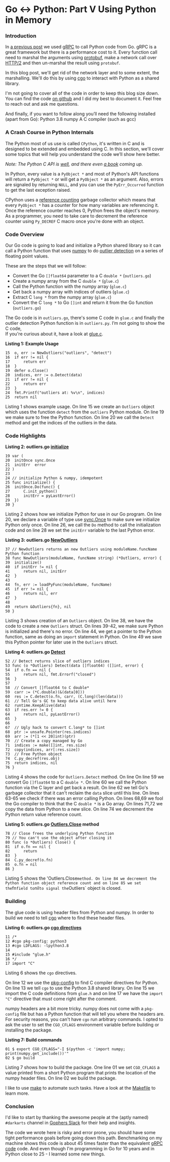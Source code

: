 # Go ↔ Python: Part V Using Python in Memory

### Introduction

In [a previous post](https://www.ardanlabs.com/blog/2020/06/python-go-grpc.html) we used [gRPC](https://grpc.io/) to call Python code from Go. gRPC is a great framework but there is a performance cost to it. Every function call need to marshal the arguments using [protobuf](https://developers.google.com/protocol-buffers), make a network call over [HTTP/2](https://en.wikipedia.org/wiki/HTTP/2) and then un-marshal the result using `protobuf`.

In this blog post, we'll get rid of the network layer and to some extent, the marshalling. We'll do this by using [cgo](https://golang.org/cmd/cgo/) to interact with Python as a shared library.


I'm not going to cover all of the code in order to keep this blog size down. You can find the code [on github](https://github.com/ardanlabs/python-go/tree/master/py-in-mem) and I did my best to document it. Feel free to reach out and ask me questions.

And finally, if you want to follow along you’ll need the following installed (apart from Go):
Python 3.8
numpy
A C compiler (such as gcc)

### A Crash Course in Python Internals

The Python most of us use is called `CPython`, it's written in C and is designed to be extended and embedded using C. In this section, we'll cover some topics that will help you understand the code we’ll show here better.

_Note: The Python C API is [well](https://docs.python.org/3/c-api/index.html), and there even [a book](https://realpython.com/products/cpython-internals-book/) coming up._

In Python, every value is a `PyObject *` and most of Python's API functions will return a `PyObject *` or will get a `PyObject *` as an argument. Also, errors are signaled by returning `NULL`, and you can use the `PyErr_Occurred` function to get the last exception raised.

CPython uses a [reference counting](https://en.wikipedia.org/wiki/Reference_counting) garbage collector which means that every `PyObject *` has a counter for how many variables are referencing it. Once the reference counter reaches 0, Python frees the object's memory. As a programmer, you need to take care to decrement the reference counter using `Py_DECREF`  C macro once you're done with an object.

### Code Overview

Our Go code is going to load and initialize a Python shared library so it can call a Python function that uses [numpy](https://numpy.org/) to do [outlier detection](https://en.wikipedia.org/wiki/Anomaly_detection) on a series of floating point values.

These are the steps that we will follow:
* Convert the Go `[]float64` parameter to a C `double *` (`outliers.go`)
* Create a numpy array from the C `double *` (`glue.c`)
* Call the Python function with the numpy array (`glue.c`)
* Get back a numpy array with indices of outliers (`glue.c`)
* Extract C `long *` from the numpy array (`glue.c`)
* Convert the C `long *` to Go `[]int` and return it from the Go function
  (`outliers.go`)

The Go code is in `outliers.go`, there's some C code in `glue.c` and finally the outlier detection Python function is in `outliers.py`. I’m not going to show the C code,  
If you're curious about it, have a look at [glue.c](https://github.com/ardanlabs/python-go/blob/master/py-in-mem/glue.c).

**Listing 1: Example Usage**
```
15 	o, err := NewOutliers("outliers", "detect")
16 	if err != nil {
17 		return err
18 	}
19 	defer o.Close()
20 	indices, err := o.Detect(data)
21 	if err != nil {
22 		return err
23 	}
24 	fmt.Printf("outliers at: %v\n", indices)
25 	return nil
```
Listing 1 shows example usage.
On line 15 we create an `Outliers` object which uses the function `detect` from the `outliers` Python module. On line 19 we make sure to free the Python function. On line 20 we call the `Detect` method and get the indices of the outliers in the data.

### Code Highlights

**Listing 2: outliers.go [initialize](https://github.com/ardanlabs/python-go/blob/master/py-in-mem/outliers.go#L25)**  
```
19 var (
20 	initOnce sync.Once
21 	initErr  error
22 )
23 
24 // initialize Python & numpy, idempotent
25 func initialize() {
26 	initOnce.Do(func() {
27 		C.init_python()
28 		initErr = pyLastError()
29 	})
30 }
```

Listing 2 shows how we initialize Python for use in our Go program. On line 20, we declare a variable of type use [sync.Once](https://golang.org/pkg/sync/#Once) to make sure we initialize Python only once. On line 26, we call the `Do` method to call the initialization code and on line 28 we set the `initErr` variable to the last Python error.

**Listing 3: outliers.go [NewOutliers](https://github.com/ardanlabs/python-go/blob/master/py-in-mem/outliers.go#L38)**  
```
37 // NewOutliers returns an new Outliers using moduleName.funcName Python function
38 func NewOutliers(moduleName, funcName string) (*Outliers, error) {
39 	initialize()
40 	if initErr != nil {
41 		return nil, initErr
42 	}
43 
44 	fn, err := loadPyFunc(moduleName, funcName)
45 	if err != nil {
46 		return nil, err
47 	}
48 
49 	return &Outliers{fn}, nil
50 }
```

Listing 3 shows creation of an `Outliers` object.  On line 38, we have the code to create a new `Outliers` struct. On lines 39-42, we make sure Python is initialized and there's no error. On line 44, we get a pointer to the Python function, same as doing an `import` statement in Python. On line 49 we save this Python pointer for later use in the `Outliers` struct.

**Listing 4: outliers.go [Detect](https://github.com/ardanlabs/python-go/blob/master/py-in-mem/outliers.go#L53)**  
```
52 // Detect returns slice of outliers indices
53 func (o *Outliers) Detect(data []float64) ([]int, error) {
54 	if o.fn == nil {
55 		return nil, fmt.Errorf("closed")
56 	}
57 
58 	// Convert []float64 to C double*
59 	carr := (*C.double)(&(data[0]))
60 	res := C.detect(o.fn, carr, (C.long)(len(data)))
61 	// Tell Go's GC to keep data alive until here
62 	runtime.KeepAlive(data)
63 	if res.err != 0 {
64 		return nil, pyLastError()
65 	}
66 
67 	// Ugly hack to convert C.long* to []int
68 	ptr := unsafe.Pointer(res.indices)
69 	arr := (*[1 << 20]int)(ptr)
70 	// Create a copy managed by Go
71 	indices := make([]int, res.size)
72 	copy(indices, arr[:res.size])
73 	// Free Python object
74 	C.py_decref(res.obj)
75 	return indices, nil
76 }
```

Listing 4 shows the code for `Outliers.Detect` method. On line On line 59 we convert Go `[]float64` to a C `double *`. On line 60 we call the Python function via the C layer and get back a result. On line 62 we tell Go's garbage collector that it can't reclaim the `data` slice until this line.  On lines 63-65 we check if there was an error calling Python. On lines 68,69 we fool the Go compiler to think that the C `double *` is a Go array. On lines 71,72 we copy the data from Python to a new slice. On line 74 we decrement the Python return value reference count.

**Listing 5: outliers.go [Outliers.Close](https://github.com/ardanlabs/python-go/blob/master/py-in-mem/outliers.go#L80) method**
```
78 // Close frees the underlying Python function
79 // You can't use the object after closing it
80 func (o *Outliers) Close() {
81 	if o.fn == nil {
82 		return
83 	}
84 	C.py_decref(o.fn)
85 	o.fn = nil
86 }
```

Listing 5 shows the 'Outliers.Close` method. On line 84 we decrement the Python function object reference count and on line 85 we set the `fn` field to `nil` to signal the `Outliers` object is closed.



### Building

The glue code is using header files from Python and numpy. In order to build we need to tell [cgo](https://golang.org/cmd/cgo/) where to find these header files. 

**Listing 6: outliers.go [cgo directives](https://github.com/ardanlabs/python-go/blob/master/py-in-mem/outliers.go#L12)**
```
11 /*
12 #cgo pkg-config: python3
13 #cgo LDFLAGS: -lpython3.8
14 
15 #include "glue.h"
16 */
17 import "C"
```

Listing 6 shows the `cgo` directives.

On line 12 we use the [pkg-config](https://www.freedesktop.org/wiki/Software/pkg-config/) to find C compiler directives for Python. On line 13 we tell `cgo` to use the Python 3.8 shared library.  On line 15 we import the C code definitions from `glue.h` and on line 17 we have the `import "C"` directive that *must* come right after the comment.

numpy headers are a bit more tricky. numpy does not come with a `pkg-config` file but has a Python function that will tell you where the headers are. For security reasons, you can't have `cgo` run arbitrary commands. I opted to ask the user to set the `CGO_CFLAGS` environment variable before building or installing the package.

**Listing 7: Build commands**
```
01 $ export CGO_CFLAGS="-I $(python -c 'import numpy; print(numpy.get_include())'"
02 $ go build
```

Listing 7 shows how to build the package. One line 01 we set `CGO_CFLAGS` a value printed from a short Python program that prints the location of the numpy header files. On line 02 we build the package.

I like to use [make](https://www.gnu.org/software/make/) to automate such tasks. Have a look at the [Makefile](https://github.com/ardanlabs/python-go/blob/master/py-in-mem/Makefile) to learn more.

### Conclusion

I'd like to start by thanking the awesome people at the (aptly named) `#darkarts` channel in [Gophers Slack](https://gophers.slack.com/) for their help and insights.

The code we wrote here is risky and error prone, you should have some tight performance goals before going down this path. Benchmarking on my machine shows this code is about 45 times faster than the equivalent [gRPC code](https://www.ardanlabs.com/blog/2020/06/python-go-grpc.html) code. And even though I'm programming in Go for 10 years and in Python close to 25 - I learned some new things.


